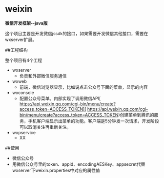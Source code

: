 # weixin
**微信开发框架--java版**

这个项目主要是开发微信jssdk的接口，如果需要开发微信其他接口，需要在 wxserver扩展。

##工程结构

整个项目有4个工程


* wxserver
	* 负责和外部微信服务通信
* wxweb
	* 前端，微信浏览器显示，比如说点击公众号下面的菜单，显示的内容
* wxconsole
	* 配置公众号菜单。内部实现了调用微信API[ https://api.weixin.qq.com/cgi-bin/menu/create?access_token=ACCESS_TOKEN]( https://api.weixin.qq.com/cgi-bin/menu/create?access_token=ACCESS_TOKEN)创建菜单到腾讯的服务，手机客户端显示出菜单的功能。客户端是5分钟发一次请求，开发阶段可以取消关注再重新关注。
* wxpservice
	* XX


##使用
* 微信公众号
* 用微信公众号里的token、appid、encodingAESKey、appsecret代替wxserver下weixin.properties中对应的属性值